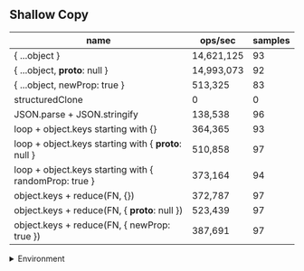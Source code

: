 ## Shallow Copy

|name|ops/sec|samples|
|-|-|-|
|{ ...object }|14,621,125|93|
|{ ...object, __proto__: null }|14,993,073|92|
|{ ...object, newProp: true }|513,325|83|
|structuredClone|0|0|
|JSON.parse + JSON.stringify|138,538|96|
|loop + object.keys starting with {}|364,365|93|
|loop + object.keys starting with { __proto__: null }|510,858|97|
|loop + object.keys starting with { randomProp: true }|373,164|94|
|object.keys + reduce(FN, {})|372,787|97|
|object.keys + reduce(FN, { __proto__: null })|523,439|97|
|object.keys + reduce(FN, { newProp: true })|387,691|97|


<details>
<summary>Environment</summary>

* __Machine:__ linux x64 | 2 vCPUs | 6.8GB Mem
* __Run:__ Sat Oct 21 2023 13:32:28 GMT+0000 (Coordinated Universal Time)
</details>

<!--
{"environment":{"platform":"linux","arch":"x64","cpus":2,"totalMemory":6.7597503662109375},"benchmarks":[{"name":"{ ...object }","opsSec":14621125.486116987,"samples":8},{"name":"{ ...object, __proto__: null }","opsSec":14993073.320287578,"samples":7},{"name":"{ ...object, newProp: true }","opsSec":513325.39383521414,"samples":3},{"name":"structuredClone","opsSec":0,"samples":0},{"name":"JSON.parse + JSON.stringify","opsSec":138538.39520592662,"samples":3},{"name":"loop + object.keys starting with {}","opsSec":364364.8888506387,"samples":5},{"name":"loop + object.keys starting with { __proto__: null }","opsSec":510858.0967656853,"samples":4},{"name":"loop + object.keys starting with { randomProp: true }","opsSec":373163.71991327696,"samples":6},{"name":"object.keys + reduce(FN, {})","opsSec":372786.72752792505,"samples":5},{"name":"object.keys + reduce(FN, { __proto__: null })","opsSec":523438.91111815773,"samples":4},{"name":"object.keys + reduce(FN, { newProp: true })","opsSec":387690.60242647614,"samples":8}]}-->
